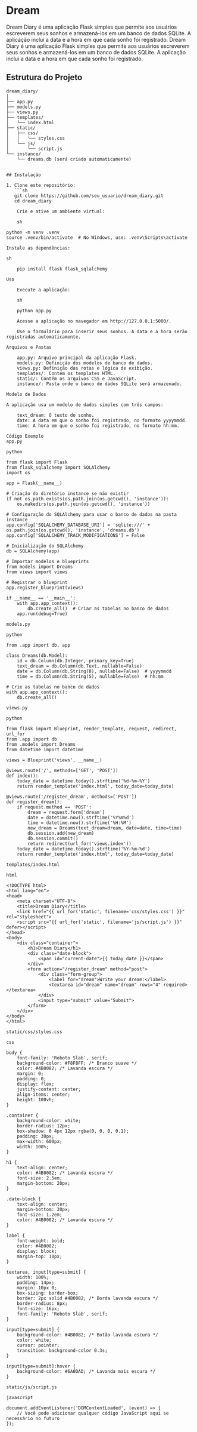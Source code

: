 # Dream

Dream Diary é uma aplicação Flask simples que permite aos usuários escreverem seus sonhos e armazená-los em um banco de dados SQLite. A aplicação inclui a data e a hora em que cada sonho foi registrado.
Dream Diary é uma aplicação Flask simples que permite aos usuários escreverem seus sonhos e armazená-los em um banco de dados SQLite. A aplicação inclui a data e a hora em que cada sonho foi registrado.

## Estrutura do Projeto

```plaintext
dream_diary/
│
├── app.py
├── models.py
├── views.py
├── templates/
│   └── index.html
├── static/
│   ├── css/
│   │   └── styles.css
│   └── js/
│       └── script.js
└── instance/
    └── dreams.db (será criado automaticamente)


## Instalação

1. Clone este repositório:
   ```sh
   git clone https://github.com/seu_usuario/dream_diary.git
   cd dream_diary

    Crie e ative um ambiente virtual:

    sh

python -m venv .venv
source .venv/bin/activate  # No Windows, use: .venv\Scripts\activate

Instale as dependências:

sh

    pip install flask flask_sqlalchemy

Uso

    Execute a aplicação:

    sh

    python app.py

    Acesse a aplicação no navegador em http://127.0.0.1:5000/.

    Use o formulário para inserir seus sonhos. A data e a hora serão registradas automaticamente.

Arquivos e Pastas

    app.py: Arquivo principal da aplicação Flask.
    models.py: Definição dos modelos de banco de dados.
    views.py: Definição das rotas e lógica de exibição.
    templates/: Contém os templates HTML.
    static/: Contém os arquivos CSS e JavaScript.
    instance/: Pasta onde o banco de dados SQLite será armazenado.

Modelo de Dados

A aplicação usa um modelo de dados simples com três campos:

    text_dream: O texto do sonho.
    date: A data em que o sonho foi registrado, no formato yyyymmdd.
    time: A hora em que o sonho foi registrado, no formato hh:mm.

Código Exemplo
app.py

python

from flask import Flask
from flask_sqlalchemy import SQLAlchemy
import os

app = Flask(__name__)

# Criação do diretório instance se não existir
if not os.path.exists(os.path.join(os.getcwd(), 'instance')):
    os.makedirs(os.path.join(os.getcwd(), 'instance'))

# Configuração do SQLAlchemy para usar o banco de dados na pasta instance
app.config['SQLALCHEMY_DATABASE_URI'] = 'sqlite:///' + os.path.join(os.getcwd(), 'instance', 'dreams.db')
app.config['SQLALCHEMY_TRACK_MODIFICATIONS'] = False

# Inicialização do SQLAlchemy
db = SQLAlchemy(app)

# Importar modelos e blueprints
from models import Dreams
from views import views

# Registrar o blueprint
app.register_blueprint(views)

if __name__ == '__main__':
    with app.app_context():
        db.create_all()  # Criar as tabelas no banco de dados
    app.run(debug=True)

models.py

python

from .app import db, app

class Dreams(db.Model):
    id = db.Column(db.Integer, primary_key=True)
    text_dream = db.Column(db.Text, nullable=False)
    date = db.Column(db.String(8), nullable=False)  # yyyymmdd
    time = db.Column(db.String(5), nullable=False)  # hh:mm

# Crie as tabelas no banco de dados
with app.app_context():
    db.create_all()

views.py

python

from flask import Blueprint, render_template, request, redirect, url_for
from .app import db
from .models import Dreams
from datetime import datetime

views = Blueprint('views', __name__)

@views.route('/', methods=['GET', 'POST'])
def index():
    today_date = datetime.today().strftime('%d-%m-%Y')
    return render_template('index.html', today_date=today_date)

@views.route('/register_dream', methods=['POST'])
def register_dream():
    if request.method == 'POST':
        dream = request.form['dream']
        date = datetime.now().strftime('%Y%m%d')
        time = datetime.now().strftime('%H:%M')
        new_dream = Dreams(text_dream=dream, date=date, time=time)
        db.session.add(new_dream)
        db.session.commit()
        return redirect(url_for('views.index'))
    today_date = datetime.today().strftime('%Y-%m-%d')
    return render_template('index.html', today_date=today_date)

templates/index.html

html

<!DOCTYPE html>
<html lang="en">
<head>
    <meta charset="UTF-8">
    <title>Dream Diary</title>
    <link href="{{ url_for('static', filename='css/styles.css') }}" rel="stylesheet">
    <script src="{{ url_for('static', filename='js/script.js') }}" defer></script>
</head>
<body>
    <div class="container">
        <h1>Dream Diary</h1>
        <div class="date-block">
            <span id="current-date">{{ today_date }}</span>
        </div>
        <form action="/register_dream" method="post">
            <div class="form-group">
                <label for="dream">Write your dream:</label>
                <textarea id="dream" name="dream" rows="4" required></textarea>
            </div>
            <input type="submit" value="Submit">
        </form>
    </div>
</body>
</html>

static/css/styles.css

css

body {
    font-family: 'Roboto Slab', serif;
    background-color: #F8F8FF; /* Branco suave */
    color: #4B0082; /* Lavanda escura */
    margin: 0;
    padding: 0;
    display: flex;
    justify-content: center;
    align-items: center;
    height: 100vh;
}

.container {
    background-color: white;
    border-radius: 12px;
    box-shadow: 0 4px 12px rgba(0, 0, 0, 0.1);
    padding: 30px;
    max-width: 600px;
    width: 100%;
}

h1 {
    text-align: center;
    color: #4B0082; /* Lavanda escura */
    font-size: 2.5em;
    margin-bottom: 20px;
}

.date-block {
    text-align: center;
    margin-bottom: 20px;
    font-size: 1.2em;
    color: #4B0082; /* Lavanda escura */
}

label {
    font-weight: bold;
    color: #4B0082;
    display: block;
    margin-top: 10px;
}

textarea, input[type=submit] {
    width: 100%;
    padding: 14px;
    margin: 10px 0;
    box-sizing: border-box;
    border: 2px solid #4B0082; /* Borda lavanda escura */
    border-radius: 8px;
    font-size: 16px;
    font-family: 'Roboto Slab', serif;
}

input[type=submit] {
    background-color: #4B0082; /* Botão lavanda escura */
    color: white;
    cursor: pointer;
    transition: background-color 0.3s;
}

input[type=submit]:hover {
    background-color: #6A0DAD; /* Lavanda mais escura */
}

static/js/script.js

javascript

document.addEventListener('DOMContentLoaded', (event) => {
    // Você pode adicionar qualquer código JavaScript aqui se necessário no futuro
});
